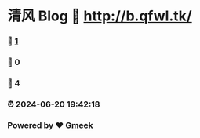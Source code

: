 # 清风 Blog :link: http://b.qfwl.tk/ 
### :page_facing_up: [1](http://b.qfwl.tk/) 
### :speech_balloon: 0 
### :hibiscus: 4 
### :alarm_clock: 2024-06-20 19:42:18 
### Powered by :heart: [Gmeek](https://github.com/Meekdai/Gmeek)
